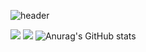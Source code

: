 ![header](https://capsule-render.vercel.app/api?type=Cylinder)

<a href="https://github.com/learnttuce0321" target="_blank"><img src="https://img.shields.io/badge/React-61DAFB?style=flat-squart&logo=react&logoColor=white"/></a>
<a href="https://github.com/learnttuce0321" target="_blank"><img src="https://img.shields.io/badge/Redux-#764ABC?style=flat-squart&logo=redux&logoColor=white"/></a>
![Anurag's GitHub stats](https://github-readme-stats.vercel.app/api?username=learnttuce0321&show_icons=true&theme=radical)


